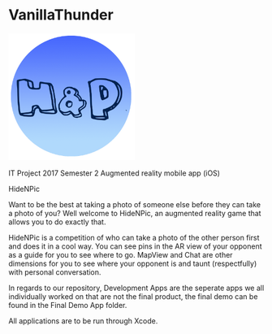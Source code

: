 # VanillaThunder

<img src="hideNpic_logo.png" width="249" height="250">

IT Project 2017 Semester 2 Augmented reality mobile app (iOS)

HideNPic

Want to be the best at taking a photo of someone else before they can take a photo of you? Well welcome to HideNPic, an augmented reality game that allows you to do exactly that.

HideNPic is a competition of who can take a photo of the other person first and does it in a cool way. You can see pins in the AR view of your opponent as a guide for you to see where to go. MapView and Chat are other dimensions for you to see where your opponent is and taunt (respectfully) with personal conversation. 

In regards to our repository, Development Apps are the seperate apps we all individually worked on that are not the final product, the final demo can be found in the Final Demo App folder. 

All applications are to be run through Xcode.
